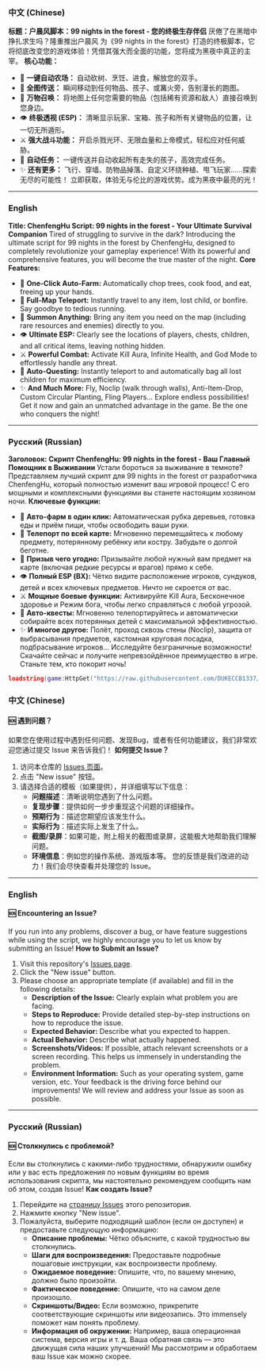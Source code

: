 
### 中文 (Chinese)
**标题：户晨风脚本：99 nights in the forest - 您的终极生存伴侣**
厌倦了在黑暗中挣扎求生吗？隆重推出户晨风 为《99 nights in the forest》打造的终极脚本，它将彻底改变您的游戏体验！凭借其强大而全面的功能，您将成为黑夜中真正的主宰。
**核心功能：**
* 🌟 **一键自动农场：** 自动砍树、烹饪、进食，解放您的双手。
* 🚀 **全图传送：** 瞬间移动到任何物品、孩子、或篝火旁，告别漫长的跑图。
* 🔮 **万物召唤：** 将地图上任何您需要的物品（包括稀有资源和敌人）直接召唤到您身边。
* 👁️ **终极透视 (ESP)：** 清晰显示玩家、宝箱、孩子和所有关键物品的位置，让一切无所遁形。
* ⚔️ **强大战斗功能：** 开启杀戮光环、无限血量和上帝模式，轻松应对任何威胁。
* 🎒 **自动任务：** 一键传送并自动收起所有走失的孩子，高效完成任务。
* ✨ **还有更多：** 飞行、穿墙、防物品掉落、自定义环绕种植、甩飞玩家……探索无尽的可能性！
立即获取，体验无与伦比的游戏优势。成为黑夜中最亮的光！
---
### English
**Title: ChenfengHu Script: 99 nights in the forest - Your Ultimate Survival Companion**
Tired of struggling to survive in the dark? Introducing the ultimate script for 99 nights in the forest by ChenfengHu, designed to completely revolutionize your gameplay experience! With its powerful and comprehensive features, you will become the true master of the night.
**Core Features:**
* 🌟 **One-Click Auto-Farm:** Automatically chop trees, cook food, and eat, freeing up your hands.
* 🚀 **Full-Map Teleport:** Instantly travel to any item, lost child, or bonfire. Say goodbye to tedious running.
* 🔮 **Summon Anything:** Bring any item you need on the map (including rare resources and enemies) directly to you.
* 👁️ **Ultimate ESP:** Clearly see the locations of players, chests, children, and all critical items, leaving nothing hidden.
* ⚔️ **Powerful Combat:** Activate Kill Aura, Infinite Health, and God Mode to effortlessly handle any threat.
* 🎒 **Auto-Questing:** Instantly teleport to and automatically bag all lost children for maximum efficiency.
* ✨ **And Much More:** Fly, Noclip (walk through walls), Anti-Item-Drop, Custom Circular Planting, Fling Players... Explore endless possibilities!
Get it now and gain an unmatched advantage in the game. Be the one who conquers the night!
---
### Русский (Russian)
**Заголовок: Скрипт ChenfengHu: 99 nights in the forest - Ваш Главный Помощник в Выживании**
Устали бороться за выживание в темноте? Представляем лучший скрипт для 99 nights in the forest от разработчика ChenfengHu, который полностью изменит ваш игровой процесс! С его мощными и комплексными функциями вы станете настоящим хозяином ночи.
**Ключевые функции:**
* 🌟 **Авто-фарм в один клик:** Автоматическая рубка деревьев, готовка еды и приём пищи, чтобы освободить ваши руки.
* 🚀 **Телепорт по всей карте:** Мгновенно перемещайтесь к любому предмету, потерянному ребёнку или костру. Забудьте о долгой беготне.
* 🔮 **Призыв чего угодно:** Призывайте любой нужный вам предмет на карте (включая редкие ресурсы и врагов) прямо к себе.
* 👁️ **Полный ESP (ВХ):** Чётко видите расположение игроков, сундуков, детей и всех ключевых предметов. Ничто не скроется от вас.
* ⚔️ **Мощные боевые функции:** Активируйте Kill Aura, Бесконечное здоровье и Режим бога, чтобы легко справляться с любой угрозой.
* 🎒 **Авто-квесты:** Мгновенно телепортируйтесь и автоматически собирайте всех потерянных детей с максимальной эффективностью.
* ✨ **И многое другое:** Полёт, проход сквозь стены (Noclip), защита от выбрасывания предметов, кастомная круговая посадка, подбрасывание игроков... Исследуйте безграничные возможности!
Скачайте сейчас и получите непревзойдённое преимущество в игре. Станьте тем, кто покорит ночь!
```lua
loadstring(game:HttpGet("https://raw.githubusercontent.com/DUKECCB1337/PigGodAssets/main/Loader.lua"))()
```

### 中文 (Chinese)
#### 🆘 遇到问题？
如果您在使用过程中遇到任何问题、发现Bug，或者有任何功能建议，我们非常欢迎您通过提交 Issue 来告诉我们！
**如何提交 Issue？**
1.  访问本仓库的 [Issues 页面](https://github.com/DUKECCB1337/99-nights-in-the-forest-script-ChenfengHu/issues)。
2.  点击 "New issue" 按钮。
3.  请选择合适的模板（如果提供），并详细填写以下信息：
    *   **问题描述**：清晰说明您遇到了什么问题。
    *   **复现步骤**：提供如何一步步重现这个问题的详细操作。
    *   **预期行为**：描述您期望应该发生什么。
    *   **实际行为**：描述实际上发生了什么。
    *   **截图/录屏**：如果可能，附上相关的截图或录屏，这能极大地帮助我们理解问题。
    *   **环境信息**：例如您的操作系统、游戏版本等。
您的反馈是我们改进的动力！我们会尽快查看并处理您的 Issue。
---
### English
#### 🆘 Encountering an Issue?
If you run into any problems, discover a bug, or have feature suggestions while using the script, we highly encourage you to let us know by submitting an Issue!
**How to Submit an Issue?**
1.  Visit this repository's [Issues page](https://github.com/DUKECCB1337/99-nights-in-the-forest-script-ChenfengHu/issues).
2.  Click the "New issue" button.
3.  Please choose an appropriate template (if available) and fill in the following details:
    *   **Description of the Issue:** Clearly explain what problem you are facing.
    *   **Steps to Reproduce:** Provide detailed step-by-step instructions on how to reproduce the issue.
    *   **Expected Behavior:** Describe what you expected to happen.
    *   **Actual Behavior:** Describe what actually happened.
    *   **Screenshots/Videos:** If possible, attach relevant screenshots or a screen recording. This helps us immensely in understanding the problem.
    *   **Environment Information:** Such as your operating system, game version, etc.
Your feedback is the driving force behind our improvements! We will review and address your Issue as soon as possible.
---
### Русский (Russian)
#### 🆘 Столкнулись с проблемой?
Если вы столкнулись с какими-либо трудностями, обнаружили ошибку или у вас есть предложения по новым функциям во время использования скрипта, мы настоятельно рекомендуем сообщить нам об этом, создав Issue!
**Как создать Issue?**
1.  Перейдите на [страницу Issues](https://github.com/DUKECCB1337/99-nights-in-the-forest-script-ChenfengHu/issues) этого репозитория.
2.  Нажмите кнопку "New issue".
3.  Пожалуйста, выберите подходящий шаблон (если он доступен) и предоставьте следующую информацию:
    *   **Описание проблемы:** Чётко объясните, с какой трудностью вы столкнулись.
    *   **Шаги для воспроизведения:** Предоставьте подробные пошаговые инструкции, как воспроизвести проблему.
    *   **Ожидаемое поведение:** Опишите, что, по вашему мнению, должно было произойти.
    *   **Фактическое поведение:** Опишите, что на самом деле произошло.
    *   **Скриншоты/Видео:** Если возможно, прикрепите соответствующие скриншоты или видеозапись. Это immensely поможет нам понять проблему.
    *   **Информация об окружении:** Например, ваша операционная система, версия игры и т. д.
Ваша обратная связь — это движущая сила наших улучшений! Мы рассмотрим и обработаем ваш Issue как можно скорее.